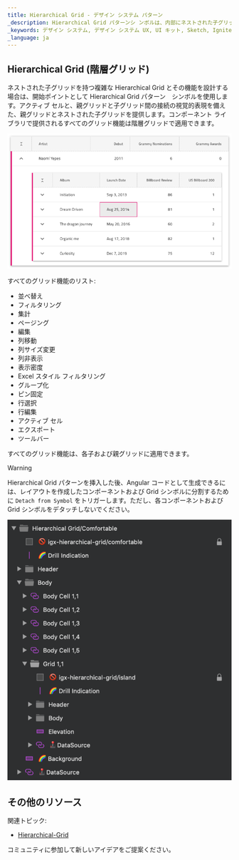 ```yaml
---
title: Hierarchical Grid - デザイン システム パターン
_description: Hierarchical Grid パターンシ ンボルは、内部にネストされた子グリッドを持つ親レベルのグリッドを表します。
_keywords: デザイン システム, デザイン システム UX, UI キット, Sketch, Ignite UI for Angular, Sketch to Angular, Angular, Angular デザイン システム, Sketch から コードをエクスポート, Angular 用のデザイン キット, Sketch HTML, Sketch to HTML, Sketch UI キット
_language: ja
---
```


## Hierarchical Grid (階層グリッド)

ネストされた子グリッドを持つ複雑な Hierarchical Grid とその機能を設計する場合は、開始ポイントとして Hierarchical Grid パターン　シンボルを使用します。アクティブ セルと、親グリッドと子グリッド間の接続の視覚的表現を備えた、親グリッドとネストされた子グリッドを提供します。コンポーネント ライブラリで提供されるすべてのグリッド機能は階層グリッドで適用できます。

<img class="responsive-img" src="../images/hierarchical_grid.png" srcset="../images/hierarchical_grid@2x.png 2x" />

すべてのグリッド機能のリスト:
- 並べ替え
- フィルタリング
- 集計
- ページング
- 編集
- 列移動
- 列サイズ変更
- 列非表示
- 表示密度
- Excel スタイル フィルタリング
- グループ化
- ピン固定
- 行選択
- 行編集
- アクティブ セル
- エクスポート
- ツールバー

すべてのグリッド機能は、各子および親グリッドに適用できます。


> [!WARNING]
> Hierarchical Grid パターンを挿入した後、Angular コードとして生成できるには、レイアウトを作成したコンポーネントおよび Grid シンボルに分割するために `Detach from Symbol` をトリガーします。ただし、各コンポーネントおよび Grid シンボルをデタッチしないでください。

<img class="responsive-img" src="../images/hierarchical_grid_detach.png" />

## その他のリソース

関連トピック:

- [Hierarchical-Grid](../components/hierarchical-grid.md)

コミュニティに参加して新しいアイデアをご提案ください。



